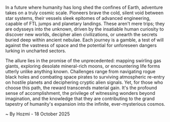 
In a future where humanity has long shed the confines of Earth, adventure takes on a truly cosmic scale. Pioneers brave the cold, silent void between star systems, their vessels sleek epitomes of advanced engineering, capable of FTL jumps and planetary landings. These aren't mere trips; they are odysseys into the unknown, driven by the insatiable human curiosity to discover new worlds, decipher alien civilizations, or unearth the secrets buried deep within ancient nebulae. Each journey is a gamble, a test of will against the vastness of space and the potential for unforeseen dangers lurking in uncharted sectors.

The allure lies in the promise of the unprecedented: mapping swirling gas giants, exploring desolate mineral-rich moons, or encountering life forms utterly unlike anything known. Challenges range from navigating rogue black holes and combating space pirates to surviving atmospheric re-entry on hostile planets and deciphering cryptic alien signals. Yet, for those who choose this path, the reward transcends material gain. It's the profound sense of accomplishment, the privilege of witnessing wonders beyond imagination, and the knowledge that they are contributing to the grand tapestry of humanity's expansion into the infinite, ever-mysterious cosmos.

~ By Hozmi - 18 October 2025

